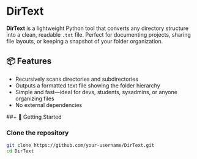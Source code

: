 # DirText

**DirText** is a lightweight Python tool that converts any directory structure into a clean, readable `.txt` file. Perfect for documenting projects, sharing file layouts, or keeping a snapshot of your folder organization.

## 📦 Features

- Recursively scans directories and subdirectories
- Outputs a formatted text file showing the folder hierarchy
- Simple and fast—ideal for devs, students, sysadmins, or anyone organizing files
- No external dependencies

##+ 🚀 Getting Started

### Clone the repository

```bash
git clone https://github.com/your-username/DirText.git
cd DirText

